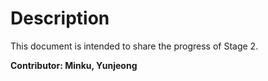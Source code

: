# Description

This document is intended to share the progress of Stage 2.

**Contributor: Minku, Yunjeong**